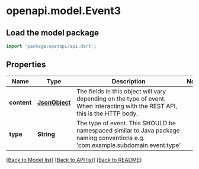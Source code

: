 # openapi.model.Event3

## Load the model package
```dart
import 'package:openapi/api.dart';
```

## Properties
Name | Type | Description | Notes
------------ | ------------- | ------------- | -------------
**content** | [**JsonObject**](.md) | The fields in this object will vary depending on the type of event. When interacting with the REST API, this is the HTTP body. | 
**type** | **String** | The type of event. This SHOULD be namespaced similar to Java package naming conventions e.g. 'com.example.subdomain.event.type' | 

[[Back to Model list]](../README.md#documentation-for-models) [[Back to API list]](../README.md#documentation-for-api-endpoints) [[Back to README]](../README.md)


